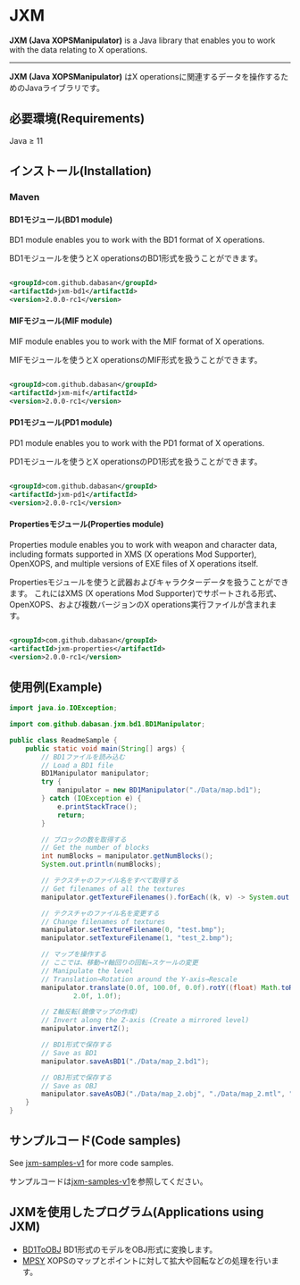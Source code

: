 # JXM

**JXM (Java XOPSManipulator)** is a Java library that enables you to work with the data relating to X operations.

---

**JXM (Java XOPSManipulator)** はX operationsに関連するデータを操作するためのJavaライブラリです。

## 必要環境(Requirements)

Java ≥ 11

## インストール(Installation)

### Maven

#### BD1モジュール(BD1 module)

BD1 module enables you to work with the BD1 format of X operations.

BD1モジュールを使うとX operationsのBD1形式を扱うことができます。

```xml

<groupId>com.github.dabasan</groupId>
<artifactId>jxm-bd1</artifactId>
<version>2.0.0-rc1</version>
```

#### MIFモジュール(MIF module)

MIF module enables you to work with the MIF format of X operations.

MIFモジュールを使うとX operationsのMIF形式を扱うことができます。

```xml

<groupId>com.github.dabasan</groupId>
<artifactId>jxm-mif</artifactId>
<version>2.0.0-rc1</version>
```

#### PD1モジュール(PD1 module)

PD1 module enables you to work with the PD1 format of X operations.

PD1モジュールを使うとX operationsのPD1形式を扱うことができます。

```xml

<groupId>com.github.dabasan</groupId>
<artifactId>jxm-pd1</artifactId>
<version>2.0.0-rc1</version>
```

#### Propertiesモジュール(Properties module)

Properties module enables you to work with weapon and character data, including formats supported in XMS (X operations
Mod Supporter), OpenXOPS, and multiple versions of EXE files of X operations itself.

Propertiesモジュールを使うと武器およびキャラクターデータを扱うことができます。
これにはXMS (X operations Mod Supporter)でサポートされる形式、OpenXOPS、および複数バージョンのX operations実行ファイルが含まれます。

```xml

<groupId>com.github.dabasan</groupId>
<artifactId>jxm-properties</artifactId>
<version>2.0.0-rc1</version>
```

## 使用例(Example)

```java
import java.io.IOException;

import com.github.dabasan.jxm.bd1.BD1Manipulator;

public class ReadmeSample {
    public static void main(String[] args) {
        // BD1ファイルを読み込む
        // Load a BD1 file
        BD1Manipulator manipulator;
        try {
            manipulator = new BD1Manipulator("./Data/map.bd1");
        } catch (IOException e) {
            e.printStackTrace();
            return;
        }

        // ブロックの数を取得する
        // Get the number of blocks
        int numBlocks = manipulator.getNumBlocks();
        System.out.println(numBlocks);

        // テクスチャのファイル名をすべて取得する
        // Get filenames of all the textures
        manipulator.getTextureFilenames().forEach((k, v) -> System.out.printf("%d: %s\n", k, v));

        // テクスチャのファイル名を変更する
        // Change filenames of textures
        manipulator.setTextureFilename(0, "test.bmp");
        manipulator.setTextureFilename(1, "test_2.bmp");

        // マップを操作する
        // ここでは、移動→Y軸回りの回転→スケールの変更
        // Manipulate the level
        // Translation→Rotation around the Y-axis→Rescale
        manipulator.translate(0.0f, 100.0f, 0.0f).rotY((float) Math.toRadians(45)).rescale(1.0f,
                2.0f, 1.0f);

        // Z軸反転(鏡像マップの作成)
        // Invert along the Z-axis (Create a mirrored level)
        manipulator.invertZ();

        // BD1形式で保存する
        // Save as BD1
        manipulator.saveAsBD1("./Data/map_2.bd1");

        // OBJ形式で保存する
        // Save as OBJ
        manipulator.saveAsOBJ("./Data/map_2.obj", "./Data/map_2.mtl", "map_2.mtl", true);
    }
}
```

## サンプルコード(Code samples)

See [jxm-samples-v1](https://github.com/maeda6uiui/jxm-samples-v1) for more code samples.

サンプルコードは[jxm-samples-v1](https://github.com/maeda6uiui/jxm-samples-v1)を参照してください。

## JXMを使用したプログラム(Applications using JXM)

- [BD1ToOBJ](https://github.com/maeda6uiui/BD1ToOBJ)
  BD1形式のモデルをOBJ形式に変換します。
- [MPSY](https://github.com/maeda6uiui/MPSY)
  XOPSのマップとポイントに対して拡大や回転などの処理を行います。

